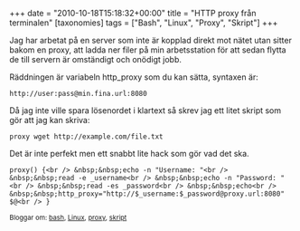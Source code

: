 +++
date = "2010-10-18T15:18:32+00:00"
title = "HTTP proxy från terminalen"
[taxonomies]
tags = ["Bash", "Linux", "Proxy", "Skript"]
+++

Jag har arbetat på en server som inte är kopplad direkt mot nätet utan sitter bakom en proxy, att ladda ner filer på min arbetsstation för att sedan flytta de till servern är omständigt och onödigt jobb.

Räddningen är variabeln http_proxy som du kan sätta, syntaxen är:

`http://user:pass@min.fina.url:8080`

Då jag inte ville spara lösenordet i klartext så skrev jag ett litet skript som gör att jag kan skriva:

`proxy wget http://example.com/file.txt`

Det är inte perfekt men ett snabbt lite hack som gör vad det ska.

`proxy() {<br />
&nbsp;&nbsp;echo -n "Username: "<br />
&nbsp;&nbsp;read -e _username<br />
&nbsp;&nbsp;echo -n "Password: "<br />
&nbsp;&nbsp;read -es _password<br />
&nbsp;&nbsp;echo<br />
&nbsp;&nbsp;http_proxy="http://$_username:$_password@proxy.url:8080" $@<br />
}`

<small> <p class='technorati-tags'>
  Bloggar om: <a class='technorati-link' href='http://bloggar.se/om/bash' rel='tag' target='_self'>bash</a>, <a class='technorati-link' href='http://bloggar.se/om/Linux' rel='tag' target='_self'>Linux</a>, <a class='technorati-link' href='http://bloggar.se/om/proxy' rel='tag' target='_self'>proxy</a>, <a class='technorati-link' href='http://bloggar.se/om/skript' rel='tag' target='_self'>skript</a>
</p></small>
